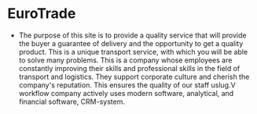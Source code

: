 # EuroTrade

- The purpose of this site is to provide a quality service that will provide the buyer a guarantee of delivery and the opportunity to get a quality product. This is a unique transport service, with which you will be able to solve many problems. This is a company whose employees are constantly improving their skills and professional skills in the field of transport and logistics. They support corporate culture and cherish the company's reputation. This ensures the quality of our staff uslug.V workflow company actively uses modern software, analytical, and financial software, CRM-system.

